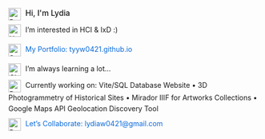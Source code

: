 <div style="font-family: -apple-system, sans-serif; line-height: 1.6; max-width: 600px;">
  <p style="margin: 0 0 8px 0;">
    <img src="https://raw.githubusercontent.com/Tarikul-Islam-Anik/Animated-Fluent-Emojis/master/Emojis/Smilies/Partying%20Face.png" alt="Partying Face" width="25" height="25" style="vertical-align: middle; margin-right: 5px;" />
    <span style="font-size: 1.1em; font-weight: 500;">Hi, I'm Lydia</span>
  </p>
  
  <p style="margin: 0 0 8px 0;">
    <img src="https://raw.githubusercontent.com/Tarikul-Islam-Anik/Animated-Fluent-Emojis/master/Emojis/Smilies/Growing%20Heart.png" alt="Heart" width="25" height="25" style="vertical-align: middle; margin-right: 5px;" />
    I’m interested in HCI & IxD :)
  </p>
  
  <p>
    <img src="https://raw.githubusercontent.com/Tarikul-Islam-Anik/Animated-Fluent-Emojis/master/Emojis/Travel%20and%20places/Star.png" alt="Star" width="25" height="25" style="vertical-align: middle; margin-right: 5px;" />
    <a href="https://tyyw0421.github.io" style="color: #0969da; text-decoration: none;">My Portfolio: tyyw0421.github.io</a>
  </p>
  
  <p style="margin: 0 0 8px 0;">
    <img src="https://raw.githubusercontent.com/Tarikul-Islam-Anik/Animated-Fluent-Emojis/master/Emojis/Travel%20and%20places/One%20O%E2%80%99Clock.png" alt="Clock" width="25" height="25" style="vertical-align: middle; margin-right: 5px;" />
    I’m always learning a lot...
  </p>
  
  <p style="margin: 0 0 8px 0;">
    <img src="https://raw.githubusercontent.com/Tarikul-Islam-Anik/Animated-Fluent-Emojis/master/Emojis/Smilies/Robot.png" alt="Robot" width="25" height="25" style="vertical-align: middle; margin-right: 5px;" />
    Currently working on: Vite/SQL Database Website • 3D Photogrammetry of Historical Sites • Mirador IIIF for Artworks Collections • Google Maps API Geolocation Discovery Tool
  </p>
  
  <p style="margin: 0;">
    <img src="https://raw.githubusercontent.com/Tarikul-Islam-Anik/Animated-Fluent-Emojis/master/Emojis/Travel%20and%20places/Rocket.png" alt="Rocket" width="25" height="25" style="vertical-align: middle; margin-right: 5px;" />
    <a href="mailto:lydiaw0421@gmail.com" style="color: #0969da; text-decoration: none;">Let’s Collaborate: lydiaw0421@gmail.com</a>
  </p>
</div>

<!---
TianyunWang0421/TianyunWang0421 is a ✨ special ✨ repository because its `README.md` (this file) appears on your GitHub profile.
You can click the Preview link to take a look at your changes.
--->

<!-- [![Top Langs](https://github-readme-stats.vercel.app/api/top-langs/?username=TianyunWang0421)](https://github.com/TianyunWang0421/github-readme-stats) -->

